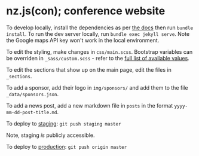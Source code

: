 # nz.js(con); conference website

To develop locally, install the dependencies as per
[the docs](https://jekyllrb.com/docs/installation/) then run
`bundle install`. To run the dev server locally, run
`bundle exec jekyll serve`. Note the Google maps API key won't work in the local environment.

To edit the styling, make changes in `css/main.scss`. Bootstrap variables can be overriden in `_sass/custom.scss` - refer
to the [full list of available values](https://github.com/twbs/bootstrap/blob/v4-dev/scss/_variables.scss).

To edit the sections that show up on the main page, edit the files in `_sections`.

To add a sponsor, add their logo in `img/sponsors/` and add them to the file `_data/sponsors.json`.

To add a news post, add a new markdown file in `posts` in the format `yyyy-mm-dd-post-title.md`.

To deploy to [staging](https://jenofdoom.github.io/nzjscon-website-staging/): `git push staging master`

Note, staging _is_ publicly accessible.

To deploy to [production](http://conference.javascript.org.nz/): `git push origin master`
